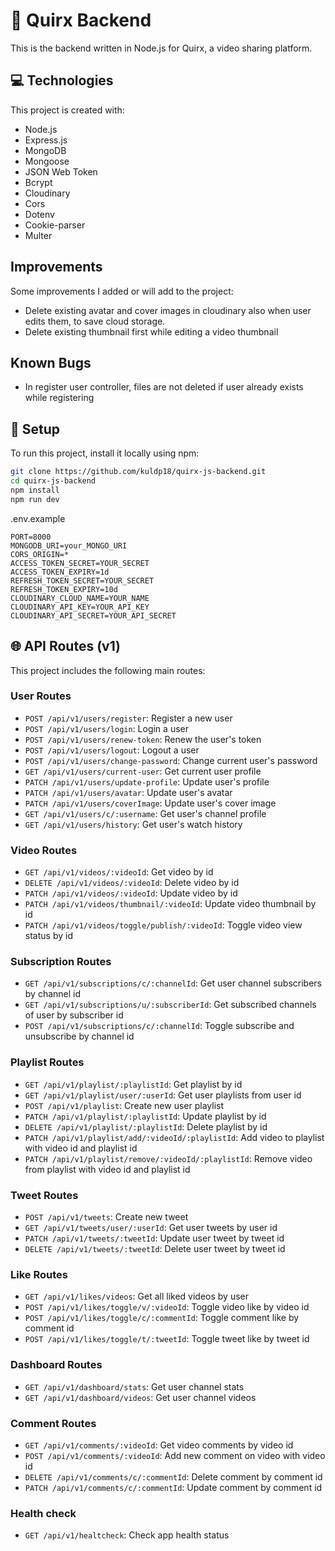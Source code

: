 # 🚀 Quirx Backend

This is the backend written in Node.js for Quirx, a video sharing platform.

## 💻 Technologies

This project is created with:

- Node.js
- Express.js
- MongoDB
- Mongoose
- JSON Web Token
- Bcrypt
- Cloudinary
- Cors
- Dotenv
- Cookie-parser
- Multer

## Improvements

Some improvements I added or will add to the project:

- Delete existing avatar and cover images in cloudinary also when user edits them, to save cloud storage.
- Delete existing thumbnail first while editing a video thumbnail

## Known Bugs

- In register user controller, files are not deleted if user already exists while registering

## 🚀 Setup

To run this project, install it locally using npm:

```sh
git clone https://github.com/kuldp18/quirx-js-backend.git
cd quirx-js-backend
npm install
npm run dev
```

.env.example

```env
PORT=8000
MONGODB_URI=your_MONGO_URI
CORS_ORIGIN=*
ACCESS_TOKEN_SECRET=YOUR_SECRET
ACCESS_TOKEN_EXPIRY=1d
REFRESH_TOKEN_SECRET=YOUR_SECRET
REFRESH_TOKEN_EXPIRY=10d
CLOUDINARY_CLOUD_NAME=YOUR_NAME
CLOUDINARY_API_KEY=YOUR_API_KEY
CLOUDINARY_API_SECRET=YOUR_API_SECRET
```

## 🌐 API Routes (v1)

This project includes the following main routes:

### User Routes

- `POST /api/v1/users/register`: Register a new user
- `POST /api/v1/users/login`: Login a user
- `POST /api/v1/users/renew-token`: Renew the user's token
- `POST /api/v1/users/logout`: Logout a user
- `POST /api/v1/users/change-password`: Change current user's password
- `GET /api/v1/users/current-user`: Get current user profile
- `PATCH /api/v1/users/update-profile`: Update user's profile
- `PATCH /api/v1/users/avatar`: Update user's avatar
- `PATCH /api/v1/users/coverImage`: Update user's cover image
- `GET /api/v1/users/c/:username`: Get user's channel profile
- `GET /api/v1/users/history`: Get user's watch history

### Video Routes

- `GET /api/v1/videos/:videoId`: Get video by id
- `DELETE /api/v1/videos/:videoId`: Delete video by id
- `PATCH /api/v1/videos/:videoId`: Update video by id
- `PATCH /api/v1/videos/thumbnail/:videoId`: Update video thumbnail by id
- `PATCH /api/v1/videos/toggle/publish/:videoId`: Toggle video view status by id

### Subscription Routes

- `GET /api/v1/subscriptions/c/:channelId`: Get user channel subscribers by channel id
- `GET /api/v1/subscriptions/u/:subscriberId`: Get subscribed channels of user by subscriber id
- `POST /api/v1/subscriptions/c/:channelId`: Toggle subscribe and unsubscribe by channel id

### Playlist Routes

- `GET /api/v1/playlist/:playlistId`: Get playlist by id
- `GET /api/v1/playlist/user/:userId`: Get user playlists from user id
- `POST /api/v1/playlist`: Create new user playlist
- `PATCH /api/v1/playlist/:playlistId`: Update playlist by id
- `DELETE /api/v1/playlist/:playlistId`: Delete playlist by id
- `PATCH /api/v1/playlist/add/:videoId/:playlistId`: Add video to playlist with video id and playlist id
- `PATCH /api/v1/playlist/remove/:videoId/:playlistId`: Remove video from playlist with video id and playlist id

### Tweet Routes

- `POST /api/v1/tweets`: Create new tweet
- `GET /api/v1/tweets/user/:userId`: Get user tweets by user id
- `PATCH /api/v1/tweets/:tweetId`: Update user tweet by tweet id
- `DELETE /api/v1/tweets/:tweetId`: Delete user tweet by tweet id

### Like Routes

- `GET /api/v1/likes/videos`: Get all liked videos by user
- `POST /api/v1/likes/toggle/v/:videoId`: Toggle video like by video id
- `POST /api/v1/likes/toggle/c/:commentId`: Toggle comment like by comment id
- `POST /api/v1/likes/toggle/t/:tweetId`: Toggle tweet like by tweet id

### Dashboard Routes

- `GET /api/v1/dashboard/stats`: Get user channel stats
- `GET /api/v1/dashboard/videos`: Get user channel videos

### Comment Routes

- `GET /api/v1/comments/:videoId`: Get video comments by video id
- `POST /api/v1/comments/:videoId`: Add new comment on video with video id
- `DELETE /api/v1/comments/c/:commentId`: Delete comment by comment id
- `PATCH /api/v1/comments/c/:commentId`: Update comment by comment id

### Health check

- `GET /api/v1/healtcheck`: Check app health status
